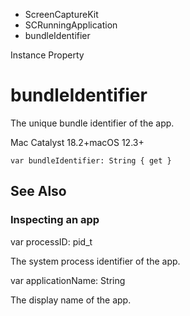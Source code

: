 

- ScreenCaptureKit
- SCRunningApplication
-  bundleIdentifier 

Instance Property

# bundleIdentifier

The unique bundle identifier of the app.

Mac Catalyst 18.2+macOS 12.3+

``` source
var bundleIdentifier: String { get }
```

## See Also

### Inspecting an app

var processID: pid_t

The system process identifier of the app.

var applicationName: String

The display name of the app.

